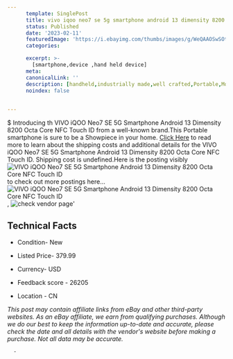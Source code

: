 ```yaml
---
      template: SinglePost
      title: vivo iqoo neo7 se 5g smartphone android 13 dimensity 8200 octa core nfc touch id
      status: Published
      date: '2023-02-11'
      featuredImage: 'https://i.ebayimg.com/thumbs/images/g/WeQAAOSwSOtjmo6-/s-l225.jpg'
      categories: 

      excerpt: >-
        [smartphone,device ,hand held device]
      meta:
      canonicalLink: ''
      description: [handheld,industrially made,well crafted,Portable,Mobile,Compact,Convenient,Lightweight,Maneuverable,Man-portable,Miniature,Carriable,Hand-held,Light,Holdable,Transportable,Mobile device,Pocket-sized,On-the-go,Wireless,Cordless,Compact size,Convenient size, smartphone,device ,hand held device]
      noindex: false
      

---
```

$
      Introducing th VIVO iQOO Neo7 SE 5G Smartphone Android 13 Dimensity 8200 Octa Core NFC Touch ID from a well-known brand.This Portable smartphone is sure to be a Showpiece in your home. [Click Here](https://www.ebay.com/itm/204187020312?hash=item2f8a7eac18%3Ag%3AWeQAAOSwSOtjmo6-&mkevt=1&mkcid=1&mkrid=711-53200-19255-0&campid=%253CePNCampaignId%253E&customid=%253CreferenceId%253E&toolid=10049) to read more to learn about the shipping costs and additional details for the VIVO iQOO Neo7 SE 5G Smartphone Android 13 Dimensity 8200 Octa Core NFC Touch ID. Shipping cost is undefined.Here is the posting visibly ![VIVO iQOO Neo7 SE 5G Smartphone Android 13 Dimensity 8200 Octa Core NFC Touch ID](https://i.ebayimg.com/thumbs/images/g/WeQAAOSwSOtjmo6-/s-l225.jpg) to check out more postings here... ![VIVO iQOO Neo7 SE 5G Smartphone Android 13 Dimensity 8200 Octa Core NFC Touch ID](https://i.ebayimg.com/images/g/WeQAAOSwSOtjmo6-/s-l960.jpg), ![check vendor page](https://origin-galleryplus.ebayimg.com/ws/web/204187020312_2_0_1/225x225.jpg,https://origin-galleryplus.ebayimg.com/ws/web/204187020312_3_0_1/225x225.jpg,https://origin-galleryplus.ebayimg.com/ws/web/204187020312_4_0_1/225x225.jpg,https://origin-galleryplus.ebayimg.com/ws/web/204187020312_5_0_1/225x225.jpg,https://origin-galleryplus.ebayimg.com/ws/web/204187020312_6_0_1/225x225.jpg,https://origin-galleryplus.ebayimg.com/ws/web/204187020312_7_0_1/225x225.jpg)'

      

 ## Technical Facts 



     
      

 - Condition- New 


      

 - Listed Price- 379.99 


      

 - Currency- USD 


      

 - Feedback score - 26205 


      

 - Location - CN 


      
      

 *_This post may contain affiliate links from eBay and other third-party websites. As an eBay affiliate, we earn from qualifying purchases. Although we do our best to keep the information up-to-date and accurate, please check the date and all details with the vendor's website before making a purchase. Not all data may be accurate._*




      -
